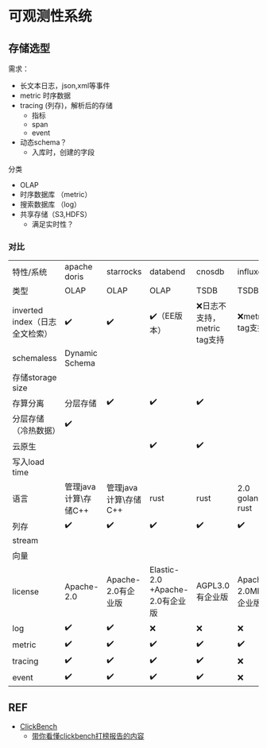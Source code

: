 # 可观测性系统

## 存储选型

需求：
- 长文本日志，json,xml等事件
- metric 时序数据
- tracing (列存)，解析后的存储
  - 指标
  - span
  - event
- 动态schema？
  - 入库时，创建的字段

分类
- OLAP 
- 时序数据库 （metric）
- 搜索数据库  （log）
- 共享存储（S3,HDFS）
  - 满足实时性？


### 对比

|                            |                        |                        |                                         |                             |                               |                |                |                                                    |
| -------------------------- | ---------------------- | ---------------------- | --------------------------------------- | --------------------------- | ----------------------------- | -------------- | -------------- | -------------------------------------------------- |
| 特性/系统                      | apache doris           | starrocks              | databend                                | cnosdb                      | influxdb                      | clickhouse     | opensearch     | [infinity](https://github.com/infiniflow/infinity) |
| 类型                     | OLAP               | OLAP               | OLAP                                | TSDB                    | TSDB                      | OLAP       | Search     | Search                                         |
| inverted index（日志全文检索） | ✔️                 | ✔️                 | ✔️（EE版本）                            | ❌日志不支持，metric tag支持 | ❌metric tag支持         | ✔️         | ✔️         | ✔️                                             |
| schemaless             | Dynamic Schema     |                    |                                     |                         |                           |            | ✔️         |                                                |
| 存储storage size         |                        |                        |                                         |                             |                               |                |                |                                                    |
| 存算分离                   | 分层存储               | ✔️                 | ✔️                                  | ✔️                      |                               |                | ❌          |                                                    |
| 分层存储（冷热数据）             | ✔️                 |                    |                                     |                         |                               |                | ✔️         |                                                    |
| 云原生                    |                        |                    | ✔️                                  | ✔️                      |                               |                |            |                                                    |
| 写入load time            |                        |                        |                                         |                             |                               |                |                |                                                    |
| 语言                     | 管理java计算\存储C++ | 管理java计算\存储C++ | rust                                | rust                    | 2.0 golang3.0 rust    | C++        | java       | C++20                                          |
| 列存                     | ✔️                 | ✔️                 | ✔️                                  | ✔️                      | ✔️                        | ✔️         | ✔️         |                                                    |
| stream                 |                    |                    |                                     |                         |                           |            |            |                                                    |
| 向量                     |                        |                        |                                         |                             |                               |                | ✔️         | ✔️                                             |
| license                | Apache-2.0         | Apache-2.0有企业版 | Elastic-2.0 +Apache-2.0有企业版 | AGPL3.0有企业版         | Apache-2.0MIT有企业版 | Apache-2.0 | Apache-2.0 | Apache-2.0                                     |
| log                    | ✔️                 | ✔️                 | ❌                                   | ❌                       | ❌                         | ✔️         | ✔️         | ✔️                                             |
| metric                 | ✔️                 | ✔️                 | ✔️                                  | ✔️                      | ✔️                        | ✔️         | ✔️         | ❌                                              |
| tracing                | ✔️                 | ✔️                 | ✔️                                  | ✔️                      | ❌                         | ✔️         | ✔️         | ❌                                              |
| event                  | ✔️                 | ✔️                 | ✔️                                  | ✔️                      | ❌                         | ✔️         | ✔️         | ✔️                                             |



## REF
- [ClickBench](https://benchmark.clickhouse.com/)
    - [带你看懂clickbench打榜报告的内容](https://www.cnblogs.com/syw20170419/p/17381314.html) 